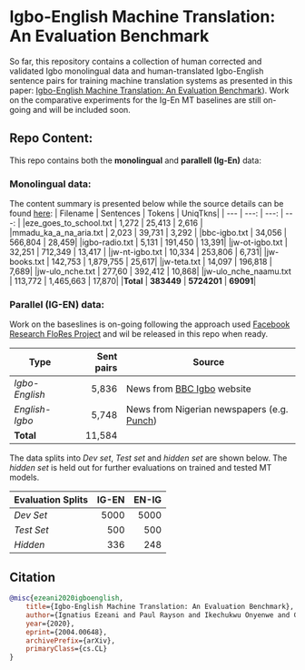 

# Igbo-English Machine Translation: An Evaluation Benchmark

So far, this repository contains a collection of human corrected and validated Igbo monolingual data and human-translated Igbo-English sentence pairs for training machine translation systems as presented in this paper:
[Igbo-English Machine Translation: An Evaluation Benchmark](https://arxiv.org/abs/2004.00648)). Work on the comparative experiments for the Ig-En MT baselines are still on-going and will be included soon. 

## Repo Content:
This repo contains both the **monolingual** and **parallell (Ig-En)** data:
### Monolingual data:
The content summary is presented below while the source details can be found [here](https://github.com/IgnatiusEzeani/IGBONLP/blob/master/ig_en_mt/ig_data/summary.txt):
| Filename | Sentences | Tokens | UniqTkns|
| --- |  ---: | ---: | ---: |
|eze_goes_to_school.txt | 1,272 | 25,413 | 2,616 |
|mmadu_ka_a_na_aria.txt | 2,023 | 39,731 | 3,292 |
|bbc-igbo.txt | 34,056 | 566,804 | 28,459|
|igbo-radio.txt | 5,131 | 191,450 | 13,391|
|jw-ot-igbo.txt | 32,251 | 712,349 | 13,417 |
|jw-nt-igbo.txt | 10,334 | 253,806 | 6,731|
|jw-books.txt | 142,753 | 1,879,755 | 25,617|
|jw-teta.txt | 14,097 | 196,818 | 7,689|
|jw-ulo_nche.txt | 277,60 | 392,412 | 10,868|
|jw-ulo_nche_naamu.txt | 113,772 | 1,465,663 | 17,870|
|**Total** | **383449** | **5724201** | **69091**|

### Parallel (IG-EN) data:


Work on the baseslines is on-going following the approach used [Facebook Research FloRes Project](https://github.com/facebookresearch/flores) and wil be released in this repo when ready.

<!-- Code to reproduce the baselines is available at: https://github.com/facebookresearch/flores -->
<!--
V1 - Submitted: 1 Apr 2020

+ Languages included: Sinhalese<>English, Nepali <> English.
+ Initial Sinhalese to English and Nepali to English sets that pass quality thresholds.
Fluency rating > 3.0/5.0 , Translation rating > 70.0/100.0
+ Translations with multiple references have been merged as additional training examples.
+ Direct and reverse translations are mixed at approx. 50%.
+ Merging several references as test examples.
+ The sets are as follows:
-->

|Type| Sent pairs | Source |
|---|---:|---|
*Igbo-English* | 5,836 | News from [BBC Igbo](https://www.bbc.com/igbo) website
*English-Igbo* | 5,748 | News from Nigerian newspapers (e.g. [Punch](https://punchng.com/))
**Total** | 11,584 |

The data splits into *Dev set*, *Test set* and *hidden set* are shown below. The *hidden set* is held out for further evaluations on trained and tested MT models. 

|Evaluation Splits | IG-EN | EN-IG |
|---|---:|---:|
*Dev Set* | 5000 | 5000 |
*Test Set* | 500 | 500 |
*Hidden* | 336 | 248 |

## Citation
```bibtex
@misc{ezeani2020igboenglish,
    title={Igbo-English Machine Translation: An Evaluation Benchmark},
    author={Ignatius Ezeani and Paul Rayson and Ikechukwu Onyenwe and Chinedu Uchechukwu and Mark Hepple},
    year={2020},
    eprint={2004.00648},
    archivePrefix={arXiv},
    primaryClass={cs.CL}
}
```
